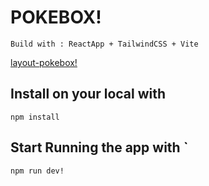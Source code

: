# POKEBOX!
` Build with : ReactApp + TailwindCSS + Vite `

[layout-pokebox!](https://user-images.githubusercontent.com/74296102/183301864-f2e117e7-cafe-44a8-8a80-25a12d8fde6b.png)

## Install on your local with
```
npm install
```

## Start Running the app with `
``` 
npm run dev!

```

